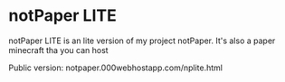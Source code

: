 # notPaper LITE
notPaper LITE is an lite version of my project notPaper.
It's also a paper minecraft tha you can host

Public version: notpaper.000webhostapp.com/nplite.html
